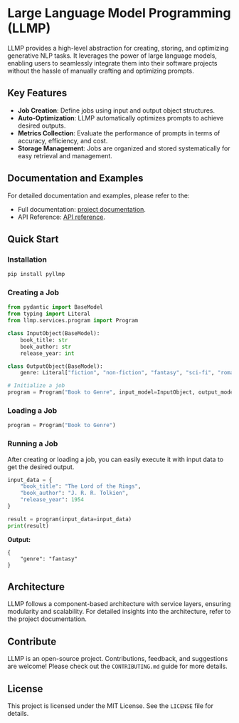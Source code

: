 # Large Language Model Programming (LLMP)

LLMP provides a high-level abstraction for creating, storing, and optimizing generative NLP tasks. It leverages the power of large language models, enabling users to seamlessly integrate them into their software projects without the hassle of manually crafting and optimizing prompts.

## Key Features

- **Job Creation**: Define jobs using input and output object structures.
- **Auto-Optimization**: LLMP automatically optimizes prompts to achieve desired outputs.
- **Metrics Collection**: Evaluate the performance of prompts in terms of accuracy, efficiency, and cost.
- **Storage Management**: Jobs are organized and stored systematically for easy retrieval and management.


## Documentation and Examples

For detailed documentation and examples, please refer to the:
 - Full documentation: [project documentation](https://llmp.readthedocs.io/en/latest/api_reference.html).
 - API Reference: [API reference](https://llmp.readthedocs.io/en/latest/api_reference.html).
## Quick Start

### Installation
```bash
pip install pyllmp
```

### Creating a Job

```python
from pydantic import BaseModel
from typing import Literal
from llmp.services.program import Program

class InputObject(BaseModel):
    book_title: str
    book_author: str
    release_year: int

class OutputObject(BaseModel):
    genre: Literal["fiction", "non-fiction", "fantasy", "sci-fi", "romance", "thriller", "horror", "other"]

# Initialize a job
program = Program("Book to Genre", input_model=InputObject, output_model=OutputObject)
```

### Loading a Job

```python
program = Program("Book to Genre")
```

### Running a Job

After creating or loading a job, you can easily execute it with input data to get the desired output.

```python
input_data = {
    "book_title": "The Lord of the Rings",
    "book_author": "J. R. R. Tolkien",
    "release_year": 1954
}

result = program(input_data=input_data)
print(result)
```

**Output:**

```
{
    "genre": "fantasy"
}
```

## Architecture

LLMP follows a component-based architecture with service layers, ensuring modularity and scalability. For detailed insights into the architecture, refer to the project documentation.

## Contribute

LLMP is an open-source project. Contributions, feedback, and suggestions are welcome! Please check out the `CONTRIBUTING.md` guide for more details.

## License

This project is licensed under the MIT License. See the `LICENSE` file for details.